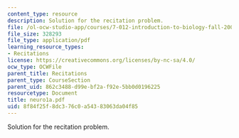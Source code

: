 ```yaml
---
content_type: resource
description: Solution for the recitation problem.
file: /ol-ocw-studio-app/courses/7-012-introduction-to-biology-fall-2004/8f84f25f8dc376c0a54383063da04f85_neuro1a.pdf
file_size: 328293
file_type: application/pdf
learning_resource_types:
- Recitations
license: https://creativecommons.org/licenses/by-nc-sa/4.0/
ocw_type: OCWFile
parent_title: Recitations
parent_type: CourseSection
parent_uid: 862c3488-d99e-bf2a-f92e-5bb0d0196225
resourcetype: Document
title: neuro1a.pdf
uid: 8f84f25f-8dc3-76c0-a543-83063da04f85
---
```

Solution for the recitation problem.
